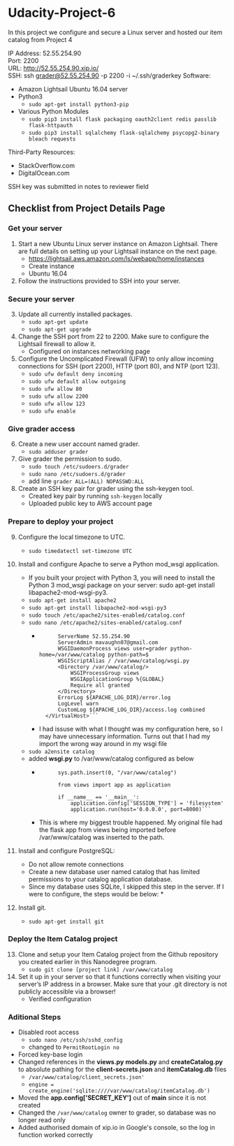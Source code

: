 # Udacity-Project-6
In this project we configure and secure a Linux server and hosted our item catalog from Project 4

IP Address: 52.55.254.90  
Port: 2200  
URL: http://52.55.254.90.xip.io/  
SSH: ssh grader@52.55.254.90 -p 2200 -i ~/.ssh/graderkey
Software:
* Amazon Lightsail Ubuntu 16.04 server
* Python3
	* `sudo apt-get install python3-pip`
* Various Python Modules
	* `sudo pip3 install flask packaging oauth2client redis passlib flask-httpauth`
	* `sudo pip3 install sqlalchemy flask-sqlalchemy psycopg2-binary bleach requests`

Third-Party Resources:
* StackOverflow.com
* DigitalOcean.com

SSH key was submitted in notes to reviewer field

## Checklist from Project Details Page

### Get your server
1. Start a new Ubuntu Linux server instance on Amazon Lightsail. There are full details on setting up your Lightsail instance on the next page.
	* https://lightsail.aws.amazon.com/ls/webapp/home/instances
	* Create instance
	* Ubuntu 16.04
2. Follow the instructions provided to SSH into your server.

### Secure your server
3. Update all currently installed packages.
	* `sudo apt-get update`
	* `sudo apt-get upgrade`
4. Change the SSH port from 22 to 2200. Make sure to configure the Lightsail firewall to allow it.
	* Configured on instances networking page
5. Configure the Uncomplicated Firewall (UFW) to only allow incoming connections for SSH (port 2200), HTTP (port 80), and NTP (port 123).
	* `sudo ufw default deny incoming`
	* `sudo ufw default allow outgoing`
	* `sudo ufw allow 80`
	* `sudo ufw allow 2200`
	* `sudo ufw allow 123`
	* `sudo ufw enable`

### Give grader access
6. Create a new user account named grader.
	* `sudo adduser grader`
7. Give grader the permission to sudo.
	* `sudo touch /etc/sudoers.d/grader`
	* `sudo nano /etc/sudoers.d/grader`
	* add line `grader ALL=(ALL) NOPASSWD:ALL`
8. Create an SSH key pair for grader using the ssh-keygen tool.
	* Created key pair by running `ssh-keygen` locally
	* Uploaded public key to AWS account page

### Prepare to deploy your project
9. Configure the local timezone to UTC.
	* `sudo timedatectl set-timezone UTC`
10. Install and configure Apache to serve a Python mod_wsgi application.
	* If you built your project with Python 3, you will need to install the Python 3 mod_wsgi package on your server: sudo apt-get install libapache2-mod-wsgi-py3.
	* `sudo apt-get install apache2`
	* `sudo apt-get install libapache2-mod-wsgi-py3`
	* `sudo touch /etc/apache2/sites-enabled/catalog.conf`
	* `sudo nano /etc/apache2/sites-enabled/catalog.conf`
		* ```<VirtualHost *:80>
  				ServerName 52.55.254.90
  				ServerAdmin mavaughn07@gmail.com
  				WSGIDaemonProcess views user=grader python-home=/var/www/catalog python-path=$
  				WSGIScriptAlias / /var/www/catalog/wsgi.py
  				<Directory /var/www/catalog/>
    				WSGIProcessGroup views
    				WSGIApplicationGroup %{GLOBAL}
    				Require all granted
  				</Directory>
  				ErrorLog ${APACHE_LOG_DIR}/error.log
  				LogLevel warn
  				CustomLog ${APACHE_LOG_DIR}/access.log combined
			</VirtualHost>```
		* I had issuse with what I thought was my configuration here, so I may have unnecessary information. Turns out that I had my import the wrong way around in my wsgi file
	* `sudo a2ensite catalog`
	* added **wsgi.py** to /var/www/catalog configured as below
		* ```import sys
				sys.path.insert(0, "/var/www/catalog")

				from views import app as application

				if __name__ == '__main__':
    				application.config['SESSION_TYPE'] = 'filesystem'
    				application.run(host='0.0.0.0', port=8000)``` 
		* This is where my biggest trouble happened. My original file had the flask app from views being imported before /var/www/catalog was inserted to the path. 

11. Install and configure PostgreSQL:
	* Do not allow remote connections
	* Create a new database user named catalog that has limited permissions to your catalog application database.
	* Since my database uses SQLite, I skipped this step in the server. If I were to configure, the steps would be below:
		* 
12. Install git.
	* `sudo apt-get install git`

### Deploy the Item Catalog project
13. Clone and setup your Item Catalog project from the Github repository you created earlier in this Nanodegree program.
	* `sudo git clone [project link] /var/www/catalog`
14. Set it up in your server so that it functions correctly when visiting your server’s IP address in a browser. Make sure that your .git directory is not publicly accessible via a browser!
	* Verified configuration 


### Aditional Steps
* Disabled root access
	* `sudo nano /etc/ssh/sshd_config`
	* changed to `PermitRootLogin no`
* Forced key-base login
* Changed references in the **views.py** **models.py** and **createCatalog.py** to absolute pathing for the **client-secrets.json** and **itemCatalog.db** files
	* `/var/www/catalog/client_secrets.json'`
	* `engine = create_engine('sqlite:////var/www/catalog/itemCatalog.db')`
* Moved the **app.config['SECRET_KEY']** out of __main__ since it is not created
* Changed the `/var/www/catalog` owner to grader, so database was no longer read only
* Added authorised domain of xip.io in Google's console, so the log in function worked correctly

